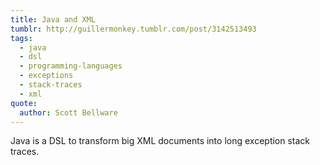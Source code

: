 ```yaml
---
title: Java and XML
tumblr: http://guillermonkey.tumblr.com/post/3142513493
tags:
  - java
  - dsl
  - programming-languages
  - exceptions
  - stack-traces
  - xml
quote:
  author: Scott Bellware
---
```


Java is a DSL to transform big XML documents into long exception stack traces.
